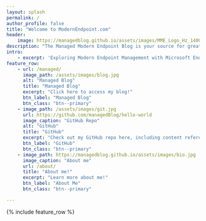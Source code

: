 ```yaml
---
layout: splash
permalink: /
author_profile: false
title: "Welcome to ModernEndpoint.com"
header:
    image: https://managedblog.github.io/assets/images/MME_Logo_Hz_1400x350.png
description: "The Managed Modern Endpoint Blog is your source for great modern endpoint management content!"
intro: 
    - excerpt: 'Exploring Modern Endpoint Management with Microsoft Endpoint Manager, Azure, and more.'
feature_row:
    - url: /managed/
      image_path: /assets/images/blog.jpg
      alt: "Managed Blog"
      title: "Managed Blog"
      excerpt: "Click here to access my blog!"
      btn_label: "Managed Blog"
      btn_class: "btn--primary"
    - image_path: /assets/images/git.jpg
      url: https://github.com/managedBlog/hello-world
      image_caption: "GitHub Repo"
      alt: "GitHub"
      title: "GitHub"
      excerpt: "Check out my GitHub repo here, including content referenced in blog posts!"
      btn_label: "GitHub"
      btn_class: "btn--primary"
    - image_path: https://managedblog.github.io/assets/images/bio.jpg
      image_caption: "About me"
      url: /about/
      title: "About me!"
      excerpt: "Learn more about me!"
      btn_label: "About Me"
      btn_class: "btn--primary"

---
```


{% include feature_row %}